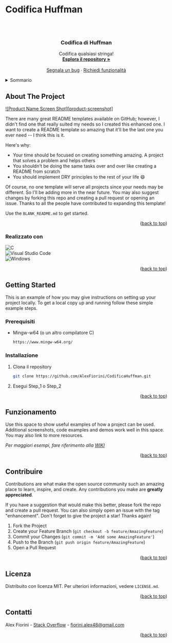 # Codifica Huffman
<br/>
<!-- PROJECT LOGO -->
<br />
<div align="center">

  <h3 align="center">Codifica di Huffman</h3>

  <p align="center">
    Codifica qualsiasi stringa!
    <br />
    <a href="https://github.com/AlexFiorini/CodificaHuffman/wiki"><strong>Esplora il repository »</strong></a>
    <br />
    <br />
    <a href="https://github.com/AlexFiorini/CodificaHuffman/issues">Segnala un bug</a>
    ·
    <a href="https://github.com/AlexFiorini/CodificaHuffman/issues">Richiedi funzionalità</a>
  </p>
</div>



<!-- TABLE OF CONTENTS -->
<details>
  <summary>Sommario</summary>
  <ol>
    <li>
      <a href="#about-the-project">About The Project</a>
      <ul>
        <li><a href="#Realizzato con">Realizzato con</a></li>
      </ul>
    </li>
    <li>
      <a href="#getting-started">Getting Started</a>
      <ul>
        <li><a href="#Prerequisiti">Prerequisiti</a></li>
        <li><a href="#Installazione">Installazione</a></li>
      </ul>
    </li>
    <li><a href="#Funzionamento">Funzionamento</a></li>
    <li><a href="#Contribuire">Contribuire</a></li>
    <li><a href="#Licenza">Licenza</a></li>
    <li><a href="#Contact">Contact</a></li>
  </ol>
</details>



<!-- ABOUT THE PROJECT -->
## About The Project

[![Product Name Screen Shot][product-screenshot]](https://example.com)

There are many great README templates available on GitHub; however, I didn't find one that really suited my needs so I created this enhanced one. I want to create a README template so amazing that it'll be the last one you ever need -- I think this is it.

Here's why:
* Your time should be focused on creating something amazing. A project that solves a problem and helps others
* You shouldn't be doing the same tasks over and over like creating a README from scratch
* You should implement DRY principles to the rest of your life :smile:

Of course, no one template will serve all projects since your needs may be different. So I'll be adding more in the near future. You may also suggest changes by forking this repo and creating a pull request or opening an issue. Thanks to all the people have contributed to expanding this template!

Use the `BLANK_README.md` to get started.

<p align="right">(<a href="#readme-top">back to top</a>)</p>



### Realizzato con

![C](https://img.shields.io/badge/c-%2300599C.svg?style=for-the-badge&logo=c&logoColor=white)<br/>
![Visual Studio Code](https://img.shields.io/badge/Visual%20Studio%20Code-0078d7.svg?style=for-the-badge&logo=visual-studio-code&logoColor=white)<br/>
![Windows](https://img.shields.io/badge/Windows-0078D6?style=for-the-badge&logo=windows&logoColor=white)<br/>

<p align="right">(<a href="#readme-top">back to top</a>)</p>



<!-- GETTING STARTED -->
## Getting Started

This is an example of how you may give instructions on setting up your project locally.
To get a local copy up and running follow these simple example steps.

### Prerequisiti

* Mingw-w64 (o un altro compilatore C)
  ```sh
  https://www.mingw-w64.org/
  ```

### Installazione

1. Clona il repository
   ```sh
   git clone https://github.com/AlexFiorini/CodificaHuffman.git
   ```
2. Esegui Step_1 o Step_2

<p align="right">(<a href="#readme-top">back to top</a>)</p>



<!-- USAGE EXAMPLES -->
## Funzionamento

Use this space to show useful examples of how a project can be used. Additional screenshots, code examples and demos work well in this space. You may also link to more resources.

_Per maggiori esempi, fare riferimento alla [WIKI](https://github.com/AlexFiorini/CodificaHuffman/wiki)_

<p align="right">(<a href="#readme-top">back to top</a>)</p>


<!-- CONTRIBUTING -->
## Contribuire

Contributions are what make the open source community such an amazing place to learn, inspire, and create. Any contributions you make are **greatly appreciated**.

If you have a suggestion that would make this better, please fork the repo and create a pull request. You can also simply open an issue with the tag "enhancement".
Don't forget to give the project a star! Thanks again!

1. Fork the Project
2. Create your Feature Branch (`git checkout -b feature/AmazingFeature`)
3. Commit your Changes (`git commit -m 'Add some AmazingFeature'`)
4. Push to the Branch (`git push origin feature/AmazingFeature`)
5. Open a Pull Request

<p align="right">(<a href="#readme-top">back to top</a>)</p>



<!-- LICENSE -->
## Licenza

Distribuito con licenza MIT. Per ulteriori informazioni, vedere `LICENSE.md`.

<p align="right">(<a href="#readme-top">back to top</a>)</p>



<!-- CONTACT -->
## Contatti

Alex Fiorini - [Stack Overflow](https://stackoverflow.com/users/19370254/alex-fiorini) - fiorini.alex48@gmail.com

<p align="right">(<a href="#readme-top">back to top</a>)</p>
